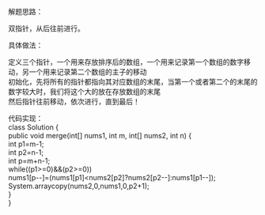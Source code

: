 解题思路：   
    
双指针，从后往前进行。      
    
    
具体做法：    
    
定义三个指针，一个用来存放排序后的数组，一个用来记录第一个数组的数字移动，另一个用来记录第二个数组的主子的移动     
初始化，先将所有的指针都指向其对应数组的末尾，当第一个或者第二个的末尾的数字较大时，我们将这个大的放在存放数组的末尾     
然后指针往前移动，依次进行，直到最后！    
    
    
代码实现：   
class Solution {    
  public void merge(int[] nums1, int m, int[] nums2, int n) {    
      int p1=m-1;   
      int p2=n-1;    
      int p=m+n-1;    
      while((p1>=0)&&(p2>=0))    
      nums1[p--]=(nums1[p1]<nums2[p2]?nums2[p2--]:nums1[p1--]);    
      System.arraycopy(nums2,0,nums1,0,p2+1);    
  }    
}    

